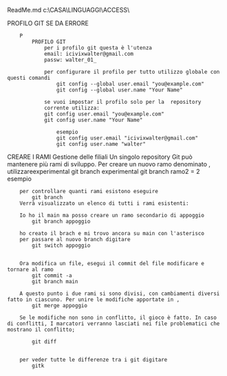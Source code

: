 ReadMe.md
	c:\CASA\LINGUAGGI\ACCESS\



PROFILO GIT SE DA ERRORE
	
		P
			PROFILO GIT
				per i profilo git questa è l'utenza 
				email: icivixwalter@gmail.com
				passw: walter_01_

				per configurare il profilo per tutto utilizzo globale con questi comandi
				 	git config --global user.email "you@example.com"
  					git config --global user.name "Your Name"

				se vuoi impostar il profilo solo per la  repository
				corrente utilizza:
				git config user.email "you@example.com"
				git config user.name "Your Name"

					esempio
					git config user.email "icivixwalter@gmail.com"
					git config user.name "walter"




CREARE I RAMI
	Gestione delle filiali
		Un singolo repository Git può mantenere più rami di sviluppo. Per creare 
		un nuovo ramo denominato , utilizzareexperimental
			git branch experimental
			git branch ramo2			= 2 esempio

		per controllare quanti rami esistono eseguire
			git branch
		Verrà visualizzato un elenco di tutti i rami esistenti:

		Io ho il main ma posso creare un ramo secondario di appoggio
			git branch appoggio

		ho creato il brach e mi trovo ancora su main con l'asterisco
		per passare al nuovo branch digitare
			git switch appoggio


		Ora modifica un file, esegui il commit del file modificare e tornare al ramo
			git commit -a
			git branch main

		A questo punto i due rami si sono divisi, con cambiamenti diversi fatto in ciascuno. Per unire le modifiche apportate in ,  
			git merge appoggio

		Se le modifiche non sono in conflitto, il gioco è fatto. In caso di conflitti, I marcatori verranno lasciati nei file problematici che mostrano il conflitto;

			git diff


		per veder tutte le differenze tra i git digitare
			gitk